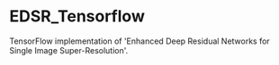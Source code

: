 # EDSR_Tensorflow
TensorFlow implementation of 'Enhanced Deep Residual Networks for Single Image Super-Resolution'.
